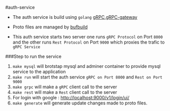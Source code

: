 #auth-service

* The auth service is build using `golang` [gRPC](https://grpc.io/),[gRPC-gateway](https://github.com/grpc-ecosystem/grpc-gateway) 
* Proto files are managed by [bufbuild](https://docs.buf.build/introduction)

* This auth service starts two server one runs `gRPC Protocol` on Port `8000` and the other runs `Rest Protocol` on Port `9000` which proxies the trafic to `gRPC Service` 


###Step to run the service
1) `make mysql` will brotstap mysql and adminer container to provide mysql service to the application
2) `make run` will start the auth service `gRPC on Port 8000` and `Rest on Port 9000`
3) `make grpc` will make a `gRPC` client call to the server 
4) `make rest` will make a `Rest` client call to the server
5) For login with google : [http://localhost:9000/v1/login/ui/](http://localhost:9000/v1/login/ui/)
6) `make generate` will generate update changes made to proto files.
  




